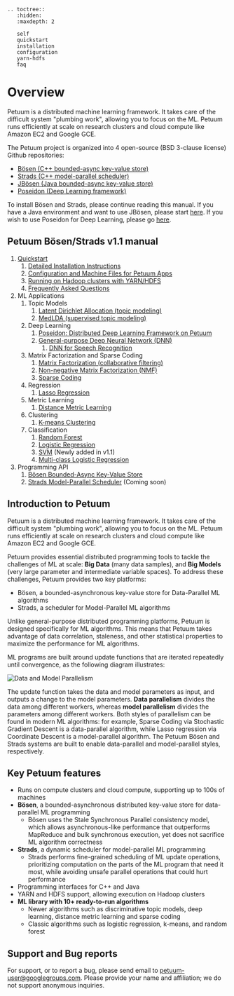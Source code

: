 ```eval_rst
.. toctree::
   :hidden:
   :maxdepth: 2
   
   self
   quickstart
   installation
   configuration
   yarn-hdfs
   faq
```

# Overview

Petuum is a distributed machine learning framework. It takes care of the difficult system "plumbing work", allowing you to focus on the ML. Petuum runs efficiently at scale on research clusters and cloud compute like Amazon EC2 and Google GCE.

The Petuum project is organized into 4 open-source (BSD 3-clause license) Github repositories:
* [Bösen (C++ bounded-async key-value store)](https://github.com/petuum/bosen)
* [Strads (C++ model-parallel scheduler)](https://github.com/petuum/strads)
* [JBösen (Java bounded-async key-value store)](https://github.com/petuum/jbosen)
* [Poseidon (Deep Learning framework)](https://github.com/petuum/poseidon)

To install Bösen and Strads, please continue reading this manual. If you have a Java environment and want to use JBösen, please start [here](https://github.com/petuum/jbosen/wiki). If you wish to use Poseidon for Deep Learning, please go [here](https://github.com/petuum/poseidon/wiki).

## Petuum Bösen/Strads v1.1 manual

1. [Quickstart](quickstart.md)
    1. [Detailed Installation Instructions](installation.md)
    1. [Configuration and Machine Files for Petuum Apps](configuration.md)
    1. [Running on Hadoop clusters with YARN/HDFS](yarn-hdfs.md)
    1. [Frequently Asked Questions](faq.md)
1. ML Applications
    1. Topic Models
        1. [Latent Dirichlet Allocation (topic modeling)](latent-dirichlet-allocation.md)
        1. [MedLDA (supervised topic modeling)](med-lda.md)
    1. Deep Learning
        1. [Poseidon: Distributed Deep Learning Framework on Petuum](https://github.com/petuum/poseidon/wiki)
        1. [General-purpose Deep Neural Network (DNN)](dnn-general.md)
            1. [DNN for Speech Recognition](dnn-speech.md)
    1. Matrix Factorization and Sparse Coding
        1. [Matrix Factorization (collaborative filtering)](matrix-fact.md)
        1. [Non-negative Matrix Factorization (NMF)](nonneg-matrix-fact.md)
        1. [Sparse Coding](sparse-coding.md)
    1. Regression
        1. [Lasso Regression](lasso-and-lr.md)
    1. Metric Learning
        1. [Distance Metric Learning](distance-metric-learning.md)
    1. Clustering
        1. [K-means Clustering](k-means.md)
    1. Classification
        1. [Random Forest](random-forest.md)
        1. [Logistic Regression](lasso-and-lr.md)
        1. [SVM](support-vector-machine.md) (Newly added in v1.1)
        1. [Multi-class Logistic Regression](multiclass-logistic-regression.md)
1. Programming API
    1. [Bösen Bounded-Async Key-Value Store](Bosen-Bounded-Async-Key-Value-Store)
    1. [Strads Model-Parallel Scheduler](STRADS-Model-Parallel-Scheduler) (Coming soon)

## Introduction to Petuum

Petuum is a distributed machine learning framework. It takes care of the difficult system "plumbing work", allowing you to focus on the ML. Petuum runs efficiently at scale on research clusters and cloud compute like Amazon EC2 and Google GCE.

Petuum provides essential distributed programming tools to tackle the challenges of ML at scale: **Big Data** (many data samples), and **Big Models** (very large parameter and intermediate variable spaces). To address these challenges, Petuum provides two key platforms:

* Bösen, a bounded-asynchronous key-value store for Data-Parallel ML algorithms
* Strads, a scheduler for Model-Parallel ML algorithms

Unlike general-purpose distributed programming platforms, Petuum is designed specifically for ML algorithms. This means that Petuum takes advantage of data correlation, staleness, and other statistical properties to maximize the performance for ML algorithms.

ML programs are built around update functions that are iterated repeatedly until convergence, as the following diagram illustrates:

![Data and Model Parallelism](http://petuum.org/images/data_model_parallelism.png)

The update function takes the data and model parameters as input, and outputs a change to the model parameters. **Data parallelism** divides the data among different workers, whereas **model parallelism** divides the parameters among different workers. Both styles of parallelism can be found in modern ML algorithms: for example, Sparse Coding via Stochastic Gradient Descent is a data-parallel algorithm, while Lasso regression via Coordinate Descent is a model-parallel algorithm. The Petuum Bösen and Strads systems are built to enable data-parallel and model-parallel styles, respectively.

## Key Petuum features

* Runs on compute clusters and cloud compute, supporting up to 100s of machines
* **Bösen**, a bounded-asynchronous distributed key-value store for data-parallel ML programming
  * Bösen uses the Stale Synchronous Parallel consistency model, which allows asynchronous-like performance that outperforms MapReduce and bulk synchronous execution, yet does not sacrifice ML algorithm correctness
* **Strads**, a dynamic scheduler for model-parallel ML programming
  * Strads performs fine-grained scheduling of ML update operations, prioritizing computation on the parts of the ML program that need it most, while avoiding unsafe parallel operations that could hurt performance
* Programming interfaces for C++ and Java
* YARN and HDFS support, allowing execution on Hadoop clusters
* **ML library with 10+ ready-to-run algorithms**
  * Newer algorithms such as discriminative topic models, deep learning, distance metric learning and sparse coding
  * Classic algorithms such as logistic regression, k-means, and random forest

## Support and Bug reports

For support, or to report a bug, please send email to petuum-user@googlegroups.com. Please provide your name and affiliation; we do not support anonymous inquiries.
